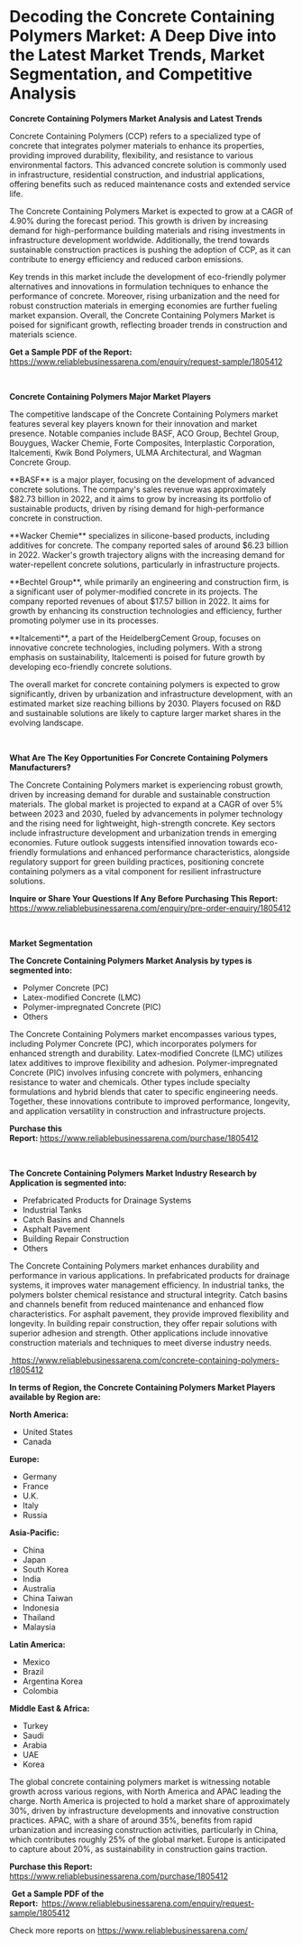 <p><h1>Decoding the Concrete Containing Polymers Market: A Deep Dive into the Latest Market Trends, Market Segmentation, and Competitive Analysis</h1></p><p><strong>Concrete Containing Polymers Market Analysis and Latest Trends</strong></p>
<p><p>Concrete Containing Polymers (CCP) refers to a specialized type of concrete that integrates polymer materials to enhance its properties, providing improved durability, flexibility, and resistance to various environmental factors. This advanced concrete solution is commonly used in infrastructure, residential construction, and industrial applications, offering benefits such as reduced maintenance costs and extended service life.</p><p>The Concrete Containing Polymers Market is expected to grow at a CAGR of 4.90% during the forecast period. This growth is driven by increasing demand for high-performance building materials and rising investments in infrastructure development worldwide. Additionally, the trend towards sustainable construction practices is pushing the adoption of CCP, as it can contribute to energy efficiency and reduced carbon emissions.</p><p>Key trends in this market include the development of eco-friendly polymer alternatives and innovations in formulation techniques to enhance the performance of concrete. Moreover, rising urbanization and the need for robust construction materials in emerging economies are further fueling market expansion. Overall, the Concrete Containing Polymers Market is poised for significant growth, reflecting broader trends in construction and materials science.</p></p>
<p><strong>Get a Sample PDF of the Report:&nbsp;</strong> <a href="https://www.reliablebusinessarena.com/enquiry/request-sample/1805412?utm_campaign=2724&utm_medium=2&utm_source=Github&utm_content=ia&utm_term=28022025&utm_id=concrete-containing-polymers">https://www.reliablebusinessarena.com/enquiry/request-sample/1805412</a></p>
<p>&nbsp;</p>
<p><strong>Concrete Containing Polymers Major Market Players</strong></p>
<p><p>The competitive landscape of the Concrete Containing Polymers market features several key players known for their innovation and market presence. Notable companies include BASF, ACO Group, Bechtel Group, Bouygues, Wacker Chemie, Forte Composites, Interplastic Corporation, Italcementi, Kwik Bond Polymers, ULMA Architectural, and Wagman Concrete Group.</p><p>**BASF** is a major player, focusing on the development of advanced concrete solutions. The company's sales revenue was approximately $82.73 billion in 2022, and it aims to grow by increasing its portfolio of sustainable products, driven by rising demand for high-performance concrete in construction.</p><p>**Wacker Chemie** specializes in silicone-based products, including additives for concrete. The company reported sales of around $6.23 billion in 2022. Wacker's growth trajectory aligns with the increasing demand for water-repellent concrete solutions, particularly in infrastructure projects.</p><p>**Bechtel Group**, while primarily an engineering and construction firm, is a significant user of polymer-modified concrete in its projects. The company reported revenues of about $17.57 billion in 2022. It aims for growth by enhancing its construction technologies and efficiency, further promoting polymer use in its processes.</p><p>**Italcementi**, a part of the HeidelbergCement Group, focuses on innovative concrete technologies, including polymers. With a strong emphasis on sustainability, Italcementi is poised for future growth by developing eco-friendly concrete solutions.</p><p>The overall market for concrete containing polymers is expected to grow significantly, driven by urbanization and infrastructure development, with an estimated market size reaching billions by 2030. Players focused on R&D and sustainable solutions are likely to capture larger market shares in the evolving landscape.</p></p>
<p>&nbsp;</p>
<p><strong>What Are The Key Opportunities For Concrete Containing Polymers Manufacturers?</strong></p>
<p><p>The Concrete Containing Polymers market is experiencing robust growth, driven by increasing demand for durable and sustainable construction materials. The global market is projected to expand at a CAGR of over 5% between 2023 and 2030, fueled by advancements in polymer technology and the rising need for lightweight, high-strength concrete. Key sectors include infrastructure development and urbanization trends in emerging economies. Future outlook suggests intensified innovation towards eco-friendly formulations and enhanced performance characteristics, alongside regulatory support for green building practices, positioning concrete containing polymers as a vital component for resilient infrastructure solutions.</p></p>
<p><strong>Inquire or Share Your Questions If Any Before Purchasing This Report:</strong> <a href="https://www.reliablebusinessarena.com/enquiry/pre-order-enquiry/1805412?utm_campaign=2724&utm_medium=2&utm_source=Github&utm_content=ia&utm_term=28022025&utm_id=concrete-containing-polymers">https://www.reliablebusinessarena.com/enquiry/pre-order-enquiry/1805412</a></p>
<p>&nbsp;</p>
<p><strong>Market Segmentation</strong></p>
<p><strong>The Concrete Containing Polymers Market Analysis by types is segmented into:</strong></p>
<p><ul><li>Polymer Concrete (PC)</li><li>Latex-modified Concrete (LMC)</li><li>Polymer-impregnated Concrete (PIC)</li><li>Others</li></ul></p>
<p><p>The Concrete Containing Polymers market encompasses various types, including Polymer Concrete (PC), which incorporates polymers for enhanced strength and durability. Latex-modified Concrete (LMC) utilizes latex additives to improve flexibility and adhesion. Polymer-impregnated Concrete (PIC) involves infusing concrete with polymers, enhancing resistance to water and chemicals. Other types include specialty formulations and hybrid blends that cater to specific engineering needs. Together, these innovations contribute to improved performance, longevity, and application versatility in construction and infrastructure projects.</p></p>
<p><strong>Purchase this Report:&nbsp;</strong><a href="https://www.reliablebusinessarena.com/purchase/1805412?utm_campaign=2724&utm_medium=2&utm_source=Github&utm_content=ia&utm_term=28022025&utm_id=concrete-containing-polymers">https://www.reliablebusinessarena.com/purchase/1805412</a></p>
<p>&nbsp;</p>
<p><strong>The Concrete Containing Polymers Market Industry Research by Application is segmented into:</strong></p>
<p><ul><li>Prefabricated Products for Drainage Systems</li><li>Industrial Tanks</li><li>Catch Basins and Channels</li><li>Asphalt Pavement</li><li>Building Repair Construction</li><li>Others</li></ul></p>
<p><p>The Concrete Containing Polymers market enhances durability and performance in various applications. In prefabricated products for drainage systems, it improves water management efficiency. In industrial tanks, the polymers bolster chemical resistance and structural integrity. Catch basins and channels benefit from reduced maintenance and enhanced flow characteristics. For asphalt pavement, they provide improved flexibility and longevity. In building repair construction, they offer repair solutions with superior adhesion and strength. Other applications include innovative construction materials and techniques to meet diverse industry needs.</p></p>
<p><a href="https://www.reliablebusinessarena.com/concrete-containing-polymers-r1805412?utm_campaign=2724&utm_medium=2&utm_source=Github&utm_content=ia&utm_term=28022025&utm_id=concrete-containing-polymers">&nbsp;https://www.reliablebusinessarena.com/concrete-containing-polymers-r1805412</a></p>
<p><strong>In terms of Region, the Concrete Containing Polymers Market Players available by Region are:</strong></p>
<p>
    <p> <strong> North America: </strong>
        <ul>
            <li>United States</li>
            <li>Canada</li>
        </ul>
        </p> 
    <p> <strong> Europe: </strong>
        <ul>
            <li>Germany</li>
            <li>France</li>
            <li>U.K.</li>
            <li>Italy</li>
            <li>Russia</li>
        </ul>
        </p> 
    <p> <strong> Asia-Pacific: </strong>
        <ul>
            <li>China</li>
            <li>Japan</li>
            <li>South Korea</li>
            <li>India</li>
            <li>Australia</li>
            <li>China Taiwan</li>
            <li>Indonesia</li>
            <li>Thailand</li>
            <li>Malaysia</li>
        </ul>
        </p> 
    <p> <strong> Latin America: </strong>
        <ul>
            <li>Mexico</li>
            <li>Brazil</li>
            <li>Argentina Korea</li>
            <li>Colombia</li>
        </ul>
        </p> 
    <p> <strong> Middle East & Africa: </strong>
        <ul>
            <li>Turkey</li>
            <li>Saudi</li>
            <li>Arabia</li>
            <li>UAE</li>
            <li>Korea</li>
        </ul>
    </p>
    </p>
<p><p>The global concrete containing polymers market is witnessing notable growth across various regions, with North America and APAC leading the charge. North America is projected to hold a market share of approximately 30%, driven by infrastructure developments and innovative construction practices. APAC, with a share of around 35%, benefits from rapid urbanization and increasing construction activities, particularly in China, which contributes roughly 25% of the global market. Europe is anticipated to capture about 20%, as sustainability in construction gains traction.</p></p>
<p><strong>Purchase this Report: </strong><a href="https://www.reliablebusinessarena.com/purchase/1805412?utm_campaign=2724&utm_medium=2&utm_source=Github&utm_content=ia&utm_term=28022025&utm_id=concrete-containing-polymers">https://www.reliablebusinessarena.com/purchase/1805412</a></p>
<p>&nbsp;<strong>Get a Sample PDF of the Report:&nbsp;&nbsp;</strong><a href="https://www.reliablebusinessarena.com/enquiry/request-sample/1805412?utm_campaign=2724&utm_medium=2&utm_source=Github&utm_content=ia&utm_term=28022025&utm_id=concrete-containing-polymers">https://www.reliablebusinessarena.com/enquiry/request-sample/1805412</a></p>
<p><strong></strong></p>
<p>Check more reports on <a href="https://www.reliablebusinessarena.com/?utm_campaign=2724&utm_medium=2&utm_source=Github&utm_content=ia&utm_term=28022025&utm_id=concrete-containing-polymers">https://www.reliablebusinessarena.com/</a></p>